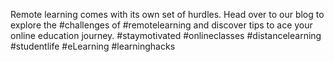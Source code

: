 Remote learning comes with its own set of hurdles.  Head over to our blog to explore the #challenges of #remotelearning and discover tips to ace your online education journey.  #staymotivated #onlineclasses #distancelearning #studentlife #eLearning #learninghacks
